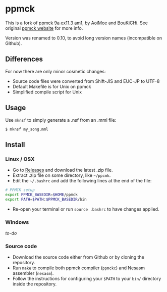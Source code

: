 # ppmck

This is a fork of [ppmck 9a ex11.3 am1](https://github.com/AoiMoe/ppmck), by
[AoiMoe](https://github.com/AoiMoe) and
[BouKiCHi](https://github.com/BouKiCHi).  See original [ppmck
website](http://ppmck.web.fc2.com/ppmck.html) for more info.

Version was renamed to 0.10, to avoid long version names (incompatible on Github).

## Differences

For now there are only minor cosmetic changes:

* Source code files were converted from Shift-JIS and EUC-JP to UTF-8
* Default Makefile is for Unix on ppmck
* Simplified compile script for Unix

## Usage

Use `mknsf` to simply generate a .nsf from an .mml file:

```
$ mknsf my_song.mml
```

## Install

### Linux / OSX

* Go to [Releases](https://github.com/munshkr/ppmck/releases) and download the
  latest .zip file.
* Extract .zip file on some directory, like `~/ppcmk`.
* Edit the `~/.bashrc` and add the following lines at the end of the file:

```bash
# PPMCK setup
export PPMCK_BASEDIR=$HOME/ppmck
export PATH=$PATH:$PPMCK_BASEDIR/bin
```

* Re-open your terminal or run `source .bashrc` to have changes applied.

### Windows

*to-do*

### Source code

* Download the source code either from Github or by cloning the repository.
* Run `make` to compile both ppmck compiler (`ppmckc`) and Nesasm assembler (`nesasm`).
* Follow the instructions for configuring your `$PATH` to your `bin/` directory
  inside the repository.

